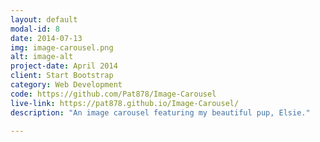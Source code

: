 ```yaml
---
layout: default
modal-id: 8
date: 2014-07-13
img: image-carousel.png
alt: image-alt
project-date: April 2014
client: Start Bootstrap
category: Web Development
code: https://github.com/Pat878/Image-Carousel
live-link: https://pat878.github.io/Image-Carousel/
description: "An image carousel featuring my beautiful pup, Elsie."

---
```

